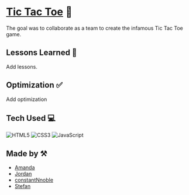 # <a target="_blank" href="">Tic Tac Toe</a> 👾

The goal was to collaborate as a team to create the infamous Tic Tac Toe game.

## Lessons Learned 💭

Add lessons.

## Optimization ✅

Add optimization

## Tech Used 💻

![HTML5](https://img.shields.io/badge/html5-%23E34F26.svg?style=for-the-badge&logo=html5&logoColor=white)
![CSS3](https://img.shields.io/badge/css3-%231572B6.svg?style=for-the-badge&logo=css3&logoColor=white)
![JavaScript](https://img.shields.io/badge/javascript-%23323330.svg?style=for-the-badge&logo=javascript&logoColor=%23F7DF1E)

## Made by ⚒️
- [Amanda](https://twitter.com/abgutmann)
- [Jordan](https://twitter.com/jordanvelos)
- [constantNnoble](https://github.com/Knoble-Solutions)
- [Stefan](https://twitter.com/codewithfan)
